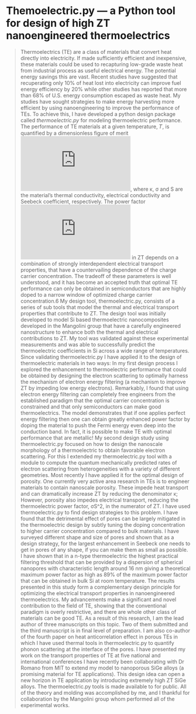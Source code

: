 # Themoelectric.py — a Python tool for design of high ZT nanoengineered thermoelectrics
> Thermoelectrics (TE) are a class of materials that convert heat directly into electricity. If made sufficiently efficient and inexpensive, these materials could be used to recapturing low-grade waste heat from industrial process as useful electrical energy. The potential energy savings this are vast. Recent studies have suggested that recuperating only 10% of heat lost into electricity can improve fuel energy efficiency by 20% while other studies has reported that more than 68% of U.S. energy consumption escaped as waste heat. My studies have sought strategies to make energy harvesting more efficient by using nanoengineering to improve the performance of TEs. To achieve this, I have developed a python design package called *thermoelectric.py* for modeling thermoelectric performance.
The performance of TE materials at a given temperature, 𝑇, is quantified by a dimensionless figure of merit ![eq](https://latex.codecogs.com/gif.latex?%5Cdpi%7B150%7D%20%5Ctiny%20ZT%20%3D%20%5Cfrac%7B%5Csigma%20S%5E2%7D%7B%5Ckappa_e&plus;%5Ckappa_l%7DT), where κ, σ and S are the material’s thermal conductivity, electrical conductivity and Seebeck coefficient, respectively. The power factor ![eq](https://latex.codecogs.com/gif.latex?%5Cinline%20%5Cdpi%7B200%7D%20%5Cfn_phv%20%5Ctiny%20%5Csigma%20S%5E2) in ZT depends on a combination of strongly interdependent electrical transport properties, that have a countervailing dependence of the charge carrier concentration. The tradeoff of these parameters is well understood, and it has become an accepted truth that optimal TE performance can only be obtained in semiconductors that are highly doped to a narrow window of optimized charge carrier concentration.6 My design tool, thermoelectric.py, consists of a series of sub tools that model the thermal and electrical transport properties that contribute to ZT. The design tool was initially developed to model Si based thermoelectric nanocomposites developed in the Mangolini group that have a carefully engineered nanostructure to enhance both the thermal and electrical contributions to ZT. My tool was validated against these experimental measurements and was able to successfully predict the thermoelectric coefficients in Si across a wide range of temperatures. 
Since validating thermoelectric.py I have applied it to the design of thermoelectric materials in two  ways: In my first design process I explored the enhancement to thermoelectric performance that could be obtained by designing the electron scattering to optimally harness the mechanism of electron energy filtering (a mechanism to improve ZT by impeding low energy electrons). Remarkably, I found that using electron energy filtering can completely free engineers from the established paradigm that the optimal carrier concentration is constrained and that only semiconductors can make good thermoelectrics. The model demonstrates that if one applies perfect energy filtering then one can obtain greatly enhanced power factor by doping the material to push the Fermi energy even deep into the conduction band. In fact, it is possible to make TE with optimal performance that are metallic!
My second design study using thermoelectric.py focused on how to design the nanoscale morphology of a thermoelectric to obtain favorable electron scattering. For this I extended my thermoelectric.py tool with a module to compute the quantum mechanically predicted rates of electron scattering from heterogeneities with a variety of different geometries. Most recently I have applied it for the optimal design of porosity.
One currently very active area research in TEs is to engineer materials to contain nanoscale porosity.  These impede heat transport and can dramatically increase ZT by reducing the denominator κ; However, porosity also impedes electrical transport, reducing the thermoelectric power factor, σS^2, in the numerator of ZT. I have used thermoelectric.py to find design strategies to this problem. I have found that the detrimental effect of pores can be largely mitigated in the thermoelectric design by subtly tuning the doping concentration to higher carrier concentration compared to bulk materials. I have surveyed different shape and size of pores and shown that as a design strategy, for the largest enhancement in Seebeck one needs to get in pores of any shape, if you can make them as small as possible. I have shown that in a n-type thermoelectric the highest practical filtering threshold that can be provided by a dispersion of spherical nanopores with characteristic length around 16 nm giving a theoretical maximum power factor as high as 89% of the maximum power factor that can be obtained in bulk Si at room temperature. The results presented in this study form a complementary design principle for optimizing the electrical transport properties in nanoengineered thermoelectrics.
My advancements make a significant and novel contribution to the field of TE, showing that the conventional paradigm is overly restrictive, and there are whole other class of materials can be good TE. As a result of this research, I am the lead author of three manuscripts on this topic. Two of them submitted and the third manuscript is in final level of preparation. I am also co-author of the fourth paper on heat anticorrelation effect in porous TEs in which I have used thermal tools in thermoelectric.py to quantify phonon scattering at the interface of the pores. I have presented my work on the transport properties of TE at five national and international conferences I have recently been collaborating with Dr Romano from MIT to extend my model to nanoporous SiGe alloys (a promising material for TE applications). This design idea can open a new horizon in TE application by introducing extremely high ZT SiGe alloys. The thermoelectric.py tools is made available to for public. All of the theory and molding was accomplished by me, and I thankful for collaboration by the Mangolini group whom performed all of the experimental works. 

